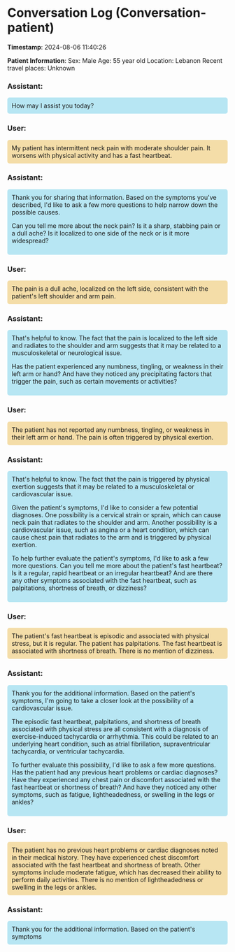 # Conversation Log (Conversation-patient)

**Timestamp**: 2024-08-06 11:40:26

**Patient Information**:
Sex: Male
Age: 55 year old
Location: Lebanon
Recent travel places: Unknown


### Assistant:

<div style="background-color: #B7E6F3; padding: 10px; border-radius: 5px;">
How may I assist you today?
</div>

### User:

<div style="background-color: #F4DDA8; padding: 10px; border-radius: 5px;">
My patient has intermittent neck pain with moderate shoulder pain. It worsens with physical activity and has a fast heartbeat.
</div>

### Assistant:

<div style="background-color: #B7E6F3; padding: 10px; border-radius: 5px;">
Thank you for sharing that information. Based on the symptoms you've described, I'd like to ask a few more questions to help narrow down the possible causes.

Can you tell me more about the neck pain? Is it a sharp, stabbing pain or a dull ache? Is it localized to one side of the neck or is it more widespread?
</div>

### User:

<div style="background-color: #F4DDA8; padding: 10px; border-radius: 5px;">
The pain is a dull ache, localized on the left side, consistent with the patient's left shoulder and arm pain. 
</div>

### Assistant:

<div style="background-color: #B7E6F3; padding: 10px; border-radius: 5px;">
That's helpful to know. The fact that the pain is localized to the left side and radiates to the shoulder and arm suggests that it may be related to a musculoskeletal or neurological issue.

Has the patient experienced any numbness, tingling, or weakness in their left arm or hand? And have they noticed any precipitating factors that trigger the pain, such as certain movements or activities?
</div>

### User:

<div style="background-color: #F4DDA8; padding: 10px; border-radius: 5px;">
The patient has not reported any numbness, tingling, or weakness in their left arm or hand. The pain is often triggered by physical exertion.
</div>

### Assistant:

<div style="background-color: #B7E6F3; padding: 10px; border-radius: 5px;">
That's helpful to know. The fact that the pain is triggered by physical exertion suggests that it may be related to a musculoskeletal or cardiovascular issue.

Given the patient's symptoms, I'd like to consider a few potential diagnoses. One possibility is a cervical strain or sprain, which can cause neck pain that radiates to the shoulder and arm. Another possibility is a cardiovascular issue, such as angina or a heart condition, which can cause chest pain that radiates to the arm and is triggered by physical exertion.

To help further evaluate the patient's symptoms, I'd like to ask a few more questions. Can you tell me more about the patient's fast heartbeat? Is it a regular, rapid heartbeat or an irregular heartbeat? And are there any other symptoms associated with the fast heartbeat, such as palpitations, shortness of breath, or dizziness?
</div>

### User:

<div style="background-color: #F4DDA8; padding: 10px; border-radius: 5px;">
The patient's fast heartbeat is episodic and associated with physical stress, but it is regular. The patient has palpitations. The fast heartbeat is associated with shortness of breath. There is no mention of dizziness.
</div>

### Assistant:

<div style="background-color: #B7E6F3; padding: 10px; border-radius: 5px;">
Thank you for the additional information. Based on the patient's symptoms, I'm going to take a closer look at the possibility of a cardiovascular issue.

The episodic fast heartbeat, palpitations, and shortness of breath associated with physical stress are all consistent with a diagnosis of exercise-induced tachycardia or arrhythmia. This could be related to an underlying heart condition, such as atrial fibrillation, supraventricular tachycardia, or ventricular tachycardia.

To further evaluate this possibility, I'd like to ask a few more questions. Has the patient had any previous heart problems or cardiac diagnoses? Have they experienced any chest pain or discomfort associated with the fast heartbeat or shortness of breath? And have they noticed any other symptoms, such as fatigue, lightheadedness, or swelling in the legs or ankles?
</div>

### User:

<div style="background-color: #F4DDA8; padding: 10px; border-radius: 5px;">
The patient has no previous heart problems or cardiac diagnoses noted in their medical history. They have experienced chest discomfort associated with the fast heartbeat and shortness of breath. Other symptoms include moderate fatigue, which has decreased their ability to perform daily activities. There is no mention of lightheadedness or swelling in the legs or ankles.
</div>

### Assistant:

<div style="background-color: #B7E6F3; padding: 10px; border-radius: 5px;">
Thank you for the additional information. Based on the patient's symptoms
</div>

